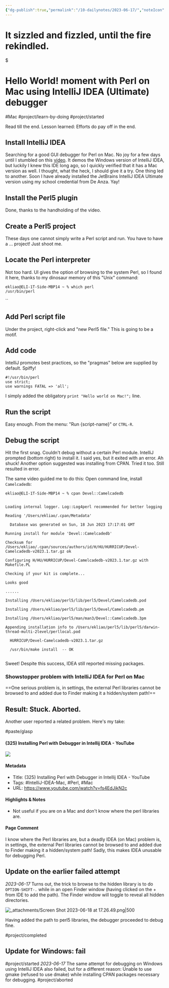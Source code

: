 ```yaml
---
{"dg-publish":true,"permalink":"/10-dailynotes/2023-06-17/","noteIcon":"2"}
---
```


# It sizzled and fizzled, until the fire rekindled.


<div class="transclusion internal-embed is-loaded"><div class="markdown-embed">

$<div class="markdown-embed-title">

# Hello World! moment with Perl on Mac using IntelliJ IDEA (Ultimate) debugger

</div>


#Mac
#project/learn-by-doing 
#project/started 

Read till the end. Lesson learned: Efforts do pay off in the end.

## Install IntelliJ IDEA
Searching for a good GUI debugger for Perl on Mac. No joy for a few days until I stumbled on this [video](https://www.youtube.com/watch?v=fs4EdJikN2c). It demos the Windows version of IntelliJ IDEA, but luckily I knew this IDE long ago, so I quickly verified that it has a Mac version as well. I thought, what the heck, I should give it a try. One thing led to another. Soon I have already installed the JetBrains IntelliJ IDEA Ultimate version using my school credential from De Anza. Yay!

## Install the Perl5 plugin
Done, thanks to the handholding of the video.

## Create a Perl5 project
These days one cannot simply write a Perl script and run. You have to have a ... project! Just shoot me.

## Locate the Perl interpreter
Not too hard. UI gives the option of browsing to the system Perl, so I found it here, thanks to my dinosaur memory of this "Unix" command:
```
ekliao@ELI-1T-Side-MBP14 ~ % which perl
/usr/bin/perl
```
``
## Add Perl script file
Under the project, right-click and "new Perl5 file." This is going to be a motif.

## Add code
IntelliJ promotes best practices, so the "pragmas" below are supplied by default. Spiffy!
```
#!/usr/bin/perl  
use strict;  
use warnings FATAL => 'all';
```
I simply added the obligatory `print "Hello world on Mac!";` line.

## Run the script
Easy enough. From the menu: "Run {script-name}" or `CTRL-R`.

## Debug the script
Hit the first snag. Couldn't debug without a certain Perl module. IntelliJ prompted (bottom right) to install it. I said yes, but it exited with an error. Ah shuck! Another option suggested was installing from CPAN. Tried it too. Still resulted in error.

The same video guided me to do this: Open command line, install `Camelcadedb`:
```
ekliao@ELI-1T-Side-MBP14 ~ % cpan Devel::Camelcadedb


Loading internal logger. Log::Log4perl recommended for better logging

Reading '/Users/ekliao/.cpan/Metadata'

  Database was generated on Sun, 18 Jun 2023 17:17:01 GMT

Running install for module 'Devel::Camelcadedb'

Checksum for /Users/ekliao/.cpan/sources/authors/id/H/HU/HURRICUP/Devel-Camelcadedb-v2023.1.tar.gz ok

Configuring H/HU/HURRICUP/Devel-Camelcadedb-v2023.1.tar.gz with Makefile.PL

Checking if your kit is complete...

Looks good

......

Installing /Users/ekliao/perl5/lib/perl5/Devel/Camelcadedb.pod

Installing /Users/ekliao/perl5/lib/perl5/Devel/Camelcadedb.pm

Installing /Users/ekliao/perl5/man/man3/Devel::Camelcadedb.3pm

Appending installation info to /Users/ekliao/perl5/lib/perl5/darwin-thread-multi-2level/perllocal.pod

  HURRICUP/Devel-Camelcadedb-v2023.1.tar.gz

  /usr/bin/make install  -- OK
  
```

Sweet! Despite this success, IDEA still reported missing packages.

### Showstopper problem with IntelliJ IDEA for Perl on Mac

==One serious problem is, in settings, the external Perl libraries cannot be browsed to and added due to Finder making it a hidden/system path!==

## Result: Stuck. Aborted.
Another user reported a related problem. Here's my take:

#paste/glasp 
#### (325) Installing Perl with Debugger in Intellij IDEA - YouTube

![](https://www.youtube.com/watch?v=fs4EdJikN2c)

#### Metadata
- Title: (325) Installing Perl with Debugger in Intellij IDEA - YouTube
- Tags: #IntelliJ-IDEA-Mac, #Perl, #Mac
- URL: https://www.youtube.com/watch?v=fs4EdJikN2c

#### Highlights & Notes
- Not useful if you are on a Mac and don't know where the perl libraries are.

#### Page Comment
I know where the Perl libraries are, but a deadly IDEA (on Mac) problem is, in settings, the external Perl libraries cannot be browsed to and added due to Finder making it a hidden/system path! Sadly, this makes IDEA unusable for debugging Perl.

## Update on the earlier failed attempt

*2023-06-17* Turns out, the trick to browse to the hidden library is to do `OPTION-SHIFT-.` while in an open Finder window (having clicked on the + from IDE to add the path). The Finder window will toggle to reveal all hidden directories.

![_attachments/Screen Shot 2023-06-18 at 17.26.49.png|500](/img/user/_attachments/Screen%20Shot%202023-06-18%20at%2017.26.49.png)

Having added the path to perl5 libraries, the debugger proceeded to debug fine.

#project/completed

## Update for Windows: fail

#project/started 
*2023-06-17* The same attempt for debugging on Windows using IntelliJ IDEA also failed, but for a different reason: Unable to use gmake (refused to use dmake) while installing CPAN packages necessary for debugging.
#project/aborted 



</div></div>
